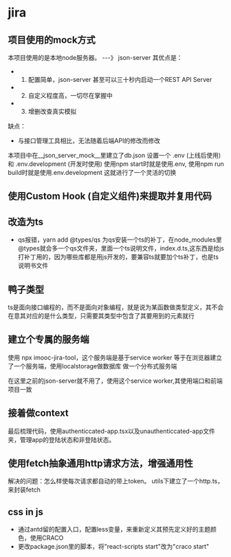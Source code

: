 # jira
## 项目使用的mock方式
本项目使用的是本地node服务器。
---》 json-server
其优点是：
- 1. 配置简单，json-server 甚至可以三十秒内启动一个REST API Server
- 2. 自定义程度高，一切尽在掌握中
- 3. 增删改查真实模拟

缺点：
- 与接口管理工具相比，无法随着后端API的修改而修改

本项目中在__json_server_mock__里建立了db.json
设置一个 .env (上线后使用) 和 .env.development (开发时使用) 使用npm start时就是使用.env, 使用npm run build时就是使用.env.development 这就进行了一个灵活的切换

## 使用Custom Hook (自定义组件)来提取并复用代码

## 改造为ts
- qs报错，yarn add @types/qs 为qs安装一个ts的补丁，在node_modules里@types就会多一个qs文件夹，里面一个ts说明文件，index.d.ts,这东西是给js打补丁用的，因为哪些库都是用js开发的，要兼容ts就要加个ts补丁，也是ts说明书文件

## 鸭子类型
ts是面向接口编程的，而不是面向对象编程，就是说为某函数做类型定义，其不会在意其对应的是什么类型，只需要其类型中包含了其要用到的元素就行

## 建立个专属的服务端
使用 npx imooc-jira-tool，这个服务端是基于service worker 等于在浏览器建立了一个服务端，使用localstorage做数据库
做一个分布式服务端

在这里之前的json-server就不用了，使用这个service worker,其使用端口和前端项目一致

## 接着做context

最后梳理代码，使用authenticcated-app.tsx以及unauthenticcated-app文件夹，管理app的登陆状态和非登陆状态。

## 使用fetch抽象通用http请求方法，增强通用性
解决的问题：怎么样使每次请求都自动的带上token。
utils下建立了一个http.ts，来封装fetch

## css in js
- 通过antd留的配置入口，配置less变量，来重新定义其预先定义好的主题颜色，使用CRACO
- 更改package.json里的脚本，将"react-scripts start"改为"craco start"